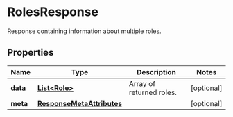 # RolesResponse

Response containing information about multiple roles.

## Properties

| Name     | Type                                                    | Description              | Notes      |
| -------- | ------------------------------------------------------- | ------------------------ | ---------- |
| **data** | [**List&lt;Role&gt;**](Role.md)                         | Array of returned roles. | [optional] |
| **meta** | [**ResponseMetaAttributes**](ResponseMetaAttributes.md) |                          | [optional] |
